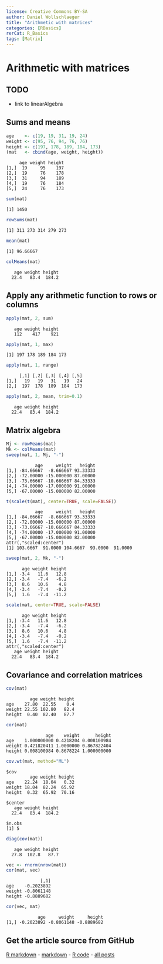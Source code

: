 ```yaml
---
license: Creative Commons BY-SA
author: Daniel Wollschlaeger
title: "Arithmetic with matrices"
categories: [RBasics]
rerCat: R_Basics
tags: [Matrix]
---
```


Arithmetic with matrices
=========================

TODO
-------------------------

 - link to linearAlgebra

Sums and means
-------------------------


```r
age    <- c(19, 19, 31, 19, 24)
weight <- c(95, 76, 94, 76, 76)
height <- c(197, 178, 189, 184, 173)
(mat   <- cbind(age, weight, height))
```

```
     age weight height
[1,]  19     95    197
[2,]  19     76    178
[3,]  31     94    189
[4,]  19     76    184
[5,]  24     76    173
```


```r
sum(mat)
```

```
[1] 1450
```

```r
rowSums(mat)
```

```
[1] 311 273 314 279 273
```

```r
mean(mat)
```

```
[1] 96.66667
```

```r
colMeans(mat)
```

```
   age weight height 
  22.4   83.4  184.2 
```

Apply any arithmetic function to rows or columns
-------------------------


```r
apply(mat, 2, sum)
```

```
   age weight height 
   112    417    921 
```

```r
apply(mat, 1, max)
```

```
[1] 197 178 189 184 173
```

```r
apply(mat, 1, range)
```

```
     [,1] [,2] [,3] [,4] [,5]
[1,]   19   19   31   19   24
[2,]  197  178  189  184  173
```

```r
apply(mat, 2, mean, trim=0.1)
```

```
   age weight height 
  22.4   83.4  184.2 
```

Matrix algebra
-------------------------


```r
Mj <- rowMeans(mat)
Mk <- colMeans(mat)
sweep(mat, 1, Mj, "-")
```

```
           age     weight   height
[1,] -84.66667  -8.666667 93.33333
[2,] -72.00000 -15.000000 87.00000
[3,] -73.66667 -10.666667 84.33333
[4,] -74.00000 -17.000000 91.00000
[5,] -67.00000 -15.000000 82.00000
```

```r
t(scale(t(mat), center=TRUE, scale=FALSE))
```

```
           age     weight   height
[1,] -84.66667  -8.666667 93.33333
[2,] -72.00000 -15.000000 87.00000
[3,] -73.66667 -10.666667 84.33333
[4,] -74.00000 -17.000000 91.00000
[5,] -67.00000 -15.000000 82.00000
attr(,"scaled:center")
[1] 103.6667  91.0000 104.6667  93.0000  91.0000
```

```r
sweep(mat, 2, Mk, "-")
```

```
      age weight height
[1,] -3.4   11.6   12.8
[2,] -3.4   -7.4   -6.2
[3,]  8.6   10.6    4.8
[4,] -3.4   -7.4   -0.2
[5,]  1.6   -7.4  -11.2
```

```r
scale(mat, center=TRUE, scale=FALSE)
```

```
      age weight height
[1,] -3.4   11.6   12.8
[2,] -3.4   -7.4   -6.2
[3,]  8.6   10.6    4.8
[4,] -3.4   -7.4   -0.2
[5,]  1.6   -7.4  -11.2
attr(,"scaled:center")
   age weight height 
  22.4   83.4  184.2 
```

Covariance and correlation matrices
-------------------------


```r
cov(mat)
```

```
         age weight height
age    27.80  22.55    0.4
weight 22.55 102.80   82.4
height  0.40  82.40   87.7
```

```r
cor(mat)
```

```
               age    weight      height
age    1.000000000 0.4218204 0.008100984
weight 0.421820411 1.0000000 0.867822404
height 0.008100984 0.8678224 1.000000000
```

```r
cov.wt(mat, method="ML")
```

```
$cov
         age weight height
age    22.24  18.04   0.32
weight 18.04  82.24  65.92
height  0.32  65.92  70.16

$center
   age weight height 
  22.4   83.4  184.2 

$n.obs
[1] 5
```

```r
diag(cov(mat))
```

```
   age weight height 
  27.8  102.8   87.7 
```


```r
vec <- rnorm(nrow(mat))
cor(mat, vec)
```

```
             [,1]
age    -0.2023892
weight -0.8061148
height -0.8889682
```

```r
cor(vec, mat)
```

```
            age     weight     height
[1,] -0.2023892 -0.8061148 -0.8889682
```

Get the article source from GitHub
----------------------------------------------

[R markdown](https://github.com/dwoll/RExRepos/raw/master/Rmd/matrixArithmetic.Rmd) - [markdown](https://github.com/dwoll/RExRepos/raw/master/md/matrixArithmetic.md) - [R code](https://github.com/dwoll/RExRepos/raw/master/R/matrixArithmetic.R) - [all posts](https://github.com/dwoll/RExRepos/)
